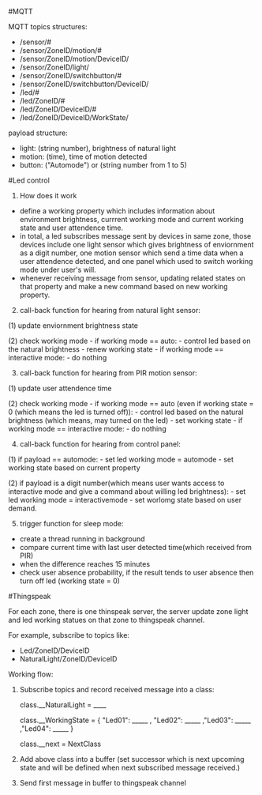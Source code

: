 #MQTT

MQTT topics structures:

- /sensor/#
- /sensor/ZoneID/motion/#
- /sensor/ZoneID/motion/DeviceID/
- /sensor/ZoneID/light/
- /sensor/ZoneID/switchbutton/#
- /sensor/ZoneID/switchbutton/DeviceID/
- /led/#
- /led/ZoneID/#
- /led/ZoneID/DeviceID/#
- /led/ZoneID/DeviceID/WorkState/

payload structure:

- light: (string number), brightness of natural light
- motion: (time), time of motion detected
- button: ("Automode") or (string number from 1 to 5)


#Led control

1. How does it work
  - define a working property which includes information about environment brightness, currrent working mode and current working state and user attendence time.
  - in total, a led subscribes message sent by devices in same zone, those devices include one light sensor which gives brightness of enviornment as a digit number, one motion sensor which send a time data when a user attendence detected, and one panel which used to switch working mode under user's will.
  - whenever receiving message from sensor, updating related states on that property and make a new command based on new working property.

2. call-back function for hearing from natural light sensor:

  (1) update enviornment brightness state
  
  (2) check working mode
    - if working mode == auto:
        - control led based on the natural brightness
        - renew working state 
    - if working mode == interactive mode:
        - do nothing
    
    
3. call-back function for hearing from PIR motion sensor:
  
  (1) update user attendence time 
  
  (2) check working mode
    - if working mode == auto (even if working state = 0 (which means the led is turned off)):
      - control led based on the natural brightness (which means, may turned on the led)
      - set working state
     - if working mode == interactive mode:
        - do nothing   

4. call-back function for hearing from control panel:

  (1) if payload == automode:
    - set led working mode = automode
    - set working state based on current property
    
  (2) if payload is a digit number(which means user wants access to interactive mode and give a command about willing led brightness):
    - set led working mode = interactivemode
    - set worlomg state based on user demand.

5. trigger function for sleep mode:
  - create a thread running in background
  - compare current time with last user detected time(which received from PIR) 
  - when the difference reaches 15 minutes 
  - check user absence probability, if the result tends to user absence then turn off led (working state = 0)



#Thingspeak 

For each zone, there is one thinspeak server, the server update zone light and led working statues on that zone to thingspeak channel.

For example, subscribe to topics like:
 - Led/ZoneID/DeviceID
 - NaturalLight/ZoneID/DeviceID
 
Working flow:



1. Subscribe topics and record received message into a class:

    class.__NaturalLight = ____ 
    
    class.__WorkingState = { "Led01": _____ , "Led02": _____ ,"Led03": _____ ,"Led04": _____ }
    
    class.__next = NextClass

2. Add above class into a buffer (set successor which is next upcoming state and will be defined when next subscribed message received.)

3. Send first message in buffer to thingspeak channel
